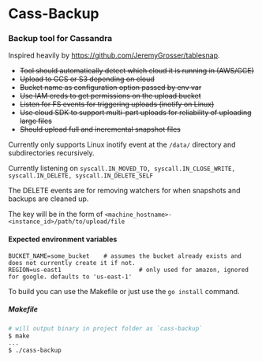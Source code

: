# Cass-Backup

### Backup tool for Cassandra

Inspired heavily by https://github.com/JeremyGrosser/tablesnap.

* ~~Tool should automatically detect which cloud it is running in (AWS/GCE)~~
* ~~Upload to GCS or S3 depending on cloud~~
* ~~Bucket name as configuration option passed by env var~~
* ~~Use IAM creds to get permissions on the upload bucket~~
* ~~Listen for FS events for triggering uploads (inotify on Linux)~~
* ~~Use cloud SDK to support multi-part uploads for reliability of uploading large files~~
* ~~Should upload full and incremental snapshot files~~

Currently only supports Linux inotify event at the `/data/` directory and subdirectories recursively.

Currently listening on `syscall.IN_MOVED_TO, syscall.IN_CLOSE_WRITE, syscall.IN_DELETE, syscall.IN_DELETE_SELF`

The DELETE events are for removing watchers for when snapshots and backups are cleaned up.

The key will be in the form of `<machine_hostname>-<instance_id>/path/to/upload/file`

#### Expected environment variables
```no-highlight
BUCKET_NAME=some_bucket    # assumes the bucket already exists and does not currently create it if not.
REGION=us-east1   					 # only used for amazon, ignored for google. defaults to 'us-east-1'
```

To build you can use the Makefile or just use the `go install` command.

##### Makefile
```bash
# will output binary in project folder as `cass-backup`
$ make
...
$ ./cass-backup
```